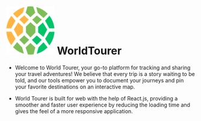 # <img src="/public/icon.png"> WorldTourer

- Welcome to World Tourer, your go-to platform for tracking and sharing your travel adventures! We believe that every trip is a story waiting to be told, and our tools empower you to document your journeys and pin your favorite destinations on an interactive map.

- World Tourer is built for web with the help of React.js, providing a smoother and faster user experience by reducing the loading time and gives the feel of a more responsive application.
